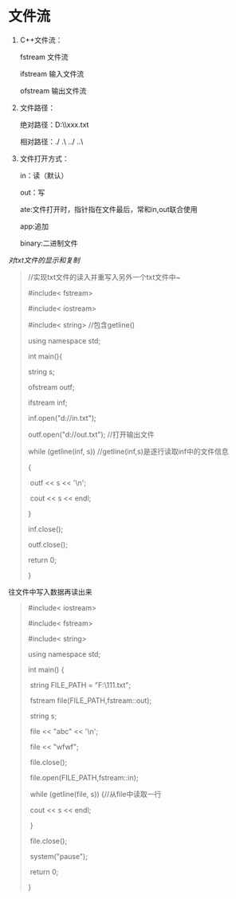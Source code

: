 # 文件流

1. C++文件流：

   fstream 文件流

   ifstream 输入文件流

   ofstream 输出文件流

2. 文件路径：

   绝对路径：D:\\\xxx.txt

   相对路径：./  .\        ../   ..\

3. 文件打开方式：

   in：读（默认）

   out：写

   ate:文件打开时，指针指在文件最后，常和in,out联合使用

   app:追加

   binary:二进制文件

*对txt文件的显示和复制*

> //实现txt文件的读入并重写入另外一个txt文件中~
>
> #include< fstream>
>
> #include< iostream>
>
> #include< string>     //包含getline()
>
> using namespace std;
>
> int main(){
>
> string s;
>
> ofstream outf;
>
> ifstream inf;
>
>  inf.open("d://in.txt"); 
>
> outf.open("d://out.txt"); //打开输出文件
>
>  while (getline(inf, s))      //getline(inf,s)是逐行读取inf中的文件信息
>
>  {
>
> ​     outf << s << '\n';
>
> ​     cout << s << endl;
>
>  }
>
>  inf.close();
>
>  outf.close();
>
>  return 0;
>
> }

往文件中写入数据再读出来

>  #include< iostream>
>
>  #include< fstream>
>
>  #include< string>
>
>  using namespace std;
>
>  int main() {
>
>  ​	string FILE_PATH = "F:\\111.txt";
>
>  ​	fstream file(FILE_PATH,fstream::out);
>
>  ​	string s;
>
>  ​	file << "abc" << '\n';
>
>  ​	file << "wfwf";
>
>  ​	file.close();
>
>  ​	file.open(FILE_PATH,fstream::in);
>
>  ​	while (getline(file, s)) {//从file中读取一行
>
>  ​		cout  << s << endl;
>
>  ​	}
>
>  ​	file.close();
>
>  ​	system("pause");
>
>  ​	return 0;
>
>  }